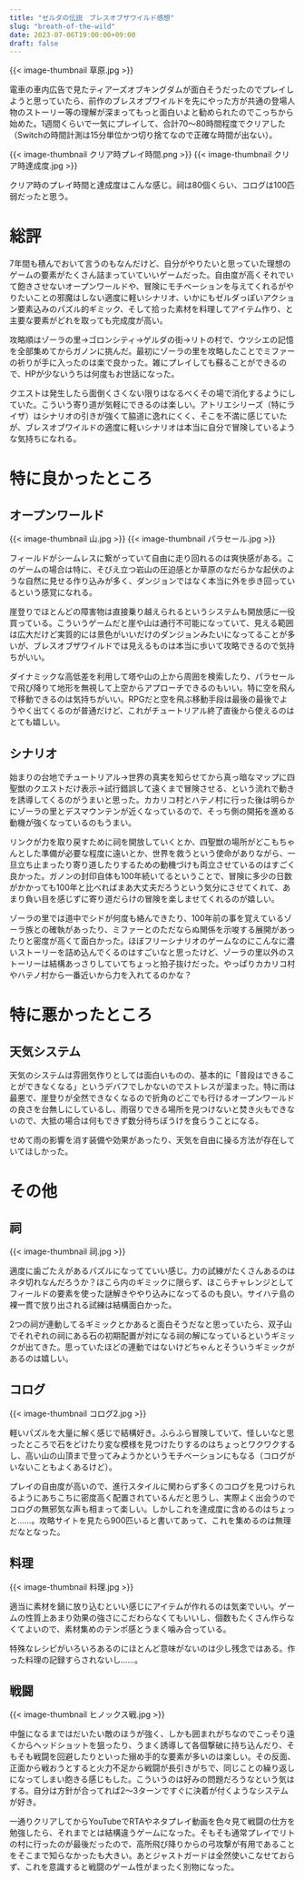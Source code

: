 ```yaml
---
title: "ゼルダの伝説　ブレスオブザワイルド感想"
slug: "breath-of-the-wild"
date: 2023-07-06T19:00:00+09:00
draft: false
---
```


{{< image-thumbnail 草原.jpg >}}

電車の車内広告で見たティアーズオブキングダムが面白そうだったのでプレイしようと思っていたら、前作のブレスオブワイルドを先にやった方が共通の登場人物のストーリー等の理解が深まってもっと面白いよと勧められたのでこっちから始めた。1週間くらいで一気にプレイして、合計70～80時間程度でクリアした（Switchの時間計測は15分単位かつ切り捨てなので正確な時間が出ない）。

{{< image-thumbnail クリア時プレイ時間.png >}}
{{< image-thumbnail クリア時達成度.jpg >}}

クリア時のプレイ時間と達成度はこんな感じ。祠は80個くらい、コログは100匹弱だったと思う。

# 総評

7年間も積んでおいて言うのもなんだけど、自分がやりたいと思っていた理想のゲームの要素がたくさん詰まっていていいゲームだった。自由度が高くそれでいて飽きさせないオープンワールドや、冒険にモチベーションを与えてくれるがやりたいことの邪魔はしない適度に軽いシナリオ、いかにもゼルダっぽいアクション要素込みのパズル的ギミック、そして拾った素材を料理してアイテム作り、と主要な要素がどれを取っても完成度が高い。

攻略順はゾーラの里→ゴロンシティ→ゲルダの街→リトの村で、ウツシエの記憶を全部集めてからガノンに挑んだ。最初にゾーラの里を攻略したことでミファーの祈りが手に入ったのは楽で良かった。雑にプレイしても蘇ることができるので、HPが少ないうちは何度もお世話になった。

クエストは発生したら面倒くさくない限りはなるべくその場で消化するようにしていた。こういう寄り道が気軽にできるのは楽しい。アトリエシリーズ（特にライザ）はシナリオの引きが強くて脇道に逸れにくく、そこを不満に感じていたが、ブレスオブワイルドの適度に軽いシナリオは本当に自分で冒険しているような気持ちになれる。

# 特に良かったところ

## オープンワールド

{{< image-thumbnail 山.jpg >}}
{{< image-thumbnail パラセール.jpg >}}

フィールドがシームレスに繋がっていて自由に走り回れるのは爽快感がある。このゲームの場合は特に、そびえ立つ岩山の圧迫感とか草原のなだらかな起伏のような自然に見せる作り込みが多く、ダンジョンではなく本当に外を歩き回っているという感覚になれる。

崖登りでほとんどの障害物は直接乗り越えられるというシステムも開放感に一役買っている。こういうゲームだと崖や山は通行不可能になっていて、見える範囲は広大だけど実質的には景色がいいだけのダンジョンみたいになってることが多いが、ブレスオブザワイルドでは見えるものは本当に歩いて攻略できるので気持ちがいい。

ダイナミックな高低差を利用して塔や山の上から周囲を検索したり、パラセールで飛び降りて地形を無視して上空からアプローチできるのもいい。特に空を飛んで移動できるのは気持ちがいい。RPGだと空を飛ぶ移動手段は最後の最後でようやく出てくるのが普通だけど、これがチュートリアル終了直後から使えるのはとても嬉しい。

## シナリオ

始まりの台地でチュートリアル→世界の真実を知らせてから真っ暗なマップに四聖獣のクエストだけ表示→試行錯誤して遠くまで冒険させる、という流れで動きを誘導してくるのがうまいと思った。カカリコ村とハテノ村に行った後は明らかにゾーラの里とデスマウンテンが近くなっているので、そっち側の開拓を進める動機が強くなっているのもうまい。

リンクが力を取り戻すために祠を開放していくとか、四聖獣の場所がどこもちゃんとした準備が必要な程度に遠いとか、世界を救うという使命がありながら、一旦立ち止まったり寄り道したりするための動機づけも両立させているのはすごく良かった。ガノンの封印自体も100年続いてるということで、冒険に多少の日数がかかっても100年と比べればまあ大丈夫だろうという気分にさせてくれて、あまり負い目を感じずに寄り道だらけの冒険を楽しませてくれるのが嬉しい。

ゾーラの里では道中でシドが何度も絡んできたり、100年前の事を覚えているゾーラ族との確執があったり、ミファーとのただならぬ関係を示唆する展開があったりと密度が高くて面白かった。ほぼフリーシナリオのゲームなのにこんなに濃いストーリーを詰め込んでくるのはすごいなと思ったけど、ゾーラの里以外のストーリーは結構あっさりしていてちょっと拍子抜けだった。やっぱりカカリコ村やハテノ村から一番近いから力を入れてるのかな？

# 特に悪かったところ

## 天気システム

天気のシステムは雰囲気作りとしては面白いものの、基本的に「普段はできることができなくなる」というデバフでしかないのでストレスが溜まった。特に雨は最悪で、崖登りが全然できなくなるので折角のどこでも行けるオープンワールドの良さを台無しにしているし、雨宿りできる場所を見つけないと焚き火もできないので、大抵の場合は何もできず数分待ちぼうけを食らうことになる。

せめて雨の影響を消す装備や効果があったり、天気を自由に操る方法が存在していてほしかった。

# その他

## 祠

{{< image-thumbnail 祠.jpg >}}

適度に歯ごたえがあるパズルになってていい感じ。力の試練がたくさんあるのはネタ切れなんだろうか？ほこら内のギミックに限らず、ほこらチャレンジとしてフィールドの要素を使った謎解きややり込みになってるのも良い。サイハテ島の裸一貫で放り出される試練は結構面白かった。

2つの祠が連動してるギミックとかあると面白そうだなと思っていたら、双子山でそれぞれの祠にある石の初期配置が対になる祠の解になっているというギミックが出てきた。思っていたほどの連動ではないけどちゃんとそういうギミックがあるのは嬉しい。

## コログ

{{< image-thumbnail コログ2.jpg >}}

軽いパズルを大量に解く感じで結構好き。ふらふら冒険していて、怪しいなと思ったところで石をどけたり変な模様を見つけたりするのはちょっとワクワクするし、高い山の山頂まで登ってみようかというモチベーションにもなる（コログがいないこともよくあるけど）。

プレイの自由度が高いので、進行スタイルに関わらず多くのコログを見つけられるようにあちこちに密度高く配置されているんだと思うし、実際よく出会うのでコログの無邪気な声も相まって楽しい。しかしこれを達成度に含めるのはちょっと……。攻略サイトを見たら900匹いると書いてあって、これを集めるのは無理だなとなった。

## 料理

{{< image-thumbnail 料理.jpg >}}

適当に素材を鍋に放り込むといい感じにアイテムが作れるのは気楽でいい。ゲームの性質上あまり効果の強さにこだわらなくてもいいし、個数もたくさん作らなくてよいので、素材集めのテンポ感とうまく噛み合っている。

特殊なレシピがいろいろあるのにほとんど意味がないのは少し残念ではある。作った料理の記録すらされないし……。

## 戦闘

{{< image-thumbnail ヒノックス戦.jpg >}}

中盤になるまではだいたい敵のほうが強く、しかも囲まれがちなのでこっそり遠くからヘッドショットを狙ったり、うまく誘導して各個撃破に持ち込んだり、そもそも戦闘を回避したりといった搦め手的な要素が多いのは楽しい。その反面、正面から戦おうとすると火力不足から戦闘が長引きがちで、同じことの繰り返しになってしまい飽きる感じもした。こういうのは好みの問題だろうなという気はする。自分は方針が合ってれば2〜3ターンですぐに決着が付くようなシステムが好き。

一通りクリアしてからYouTubeでRTAやネタプレイ動画を色々見て戦闘の仕方を勉強したら、それまでとは結構違うゲームになった。そもそも通常プレイでリトの村に行ったのが最後だったので、高所飛び降りからの弓攻撃が有用であることをそこまで知らなかったも大きい。あとジャストガードは全然使いこなせておらず、これを意識すると戦闘のゲーム性がまったく別物になった。